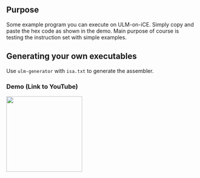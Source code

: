 ## Purpose

Some example program you can execute on ULM-on-iCE. Simply copy and paste the
hex code as shown in the demo. Main purpose of course is testing the
instruction set with simple examples.

## Generating your own executables

Use `ulm-generator` with `isa.txt` to generate the assembler. 

### Demo (Link to YouTube)

[<img src="https://github.com/michael-lehn/icebreaker-examples/blob/main/09_ulm_on_ice/demo.png" width="200">](https://youtu.be/jYW8OXb68nw)
